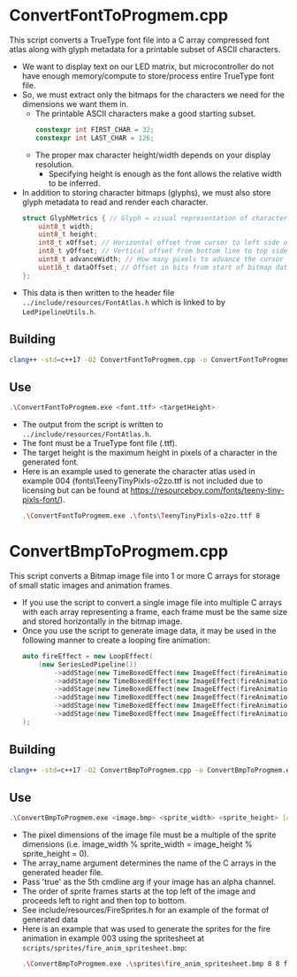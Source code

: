 # ConvertFontToProgmem.cpp
This script converts a TrueType font file into a C array compressed font atlas along with glyph metadata for a printable subset of ASCII characters.
- We want to display text on our LED matrix, but microcontroller do not have enough memory/compute to store/process entire TrueType font file.
- So, we must extract only the bitmaps for the characters we need for the dimensions we want them in.
    - The printable ASCII characters make a good starting subset.
        ```cpp
        constexpr int FIRST_CHAR = 32;
        constexpr int LAST_CHAR = 126;
        ```
    - The proper max character height/width depends on your display resolution.
        - Specifying height is enough as the font allows the relative width to be inferred.
- In addition to storing character bitmaps (glyphs), we must also store glyph metadata to read and render each character.
    ```cpp
    struct GlyphMetrics { // Glyph = visual representation of character
        uint8_t width;
        uint8_t height;
        int8_t xOffset; // Horizontal offset from cursor to left side of glyph
        int8_t yOffset; // Vertical offset from bottom line to top side of glyph
        uint8_t advanceWidth; // How many pixels to advance the cursor
        uint16_t dataOffset; // Offset in bits from start of bitmap data
    };
    ```
- This data is then written to the header file `../include/resources/FontAtlas.h` which is linked to by `LedPipelineUtils.h`.
## Building
```bash
clang++ -std=c++17 -O2 ConvertFontToProgmem.cpp -o ConvertFontToProgmem.exe
```
## Use
```bash
.\ConvertFontToProgmem.exe <font.ttf> <targetHeight>
```
- The output from the script is written to `../include/resources/FontAtlas.h`.
- The font must be a TrueType font file (.ttf).
- The target height is the maximum height in pixels of a character in the generated font.
- Here is an example used to generate the character atlas used in example 004 (fonts\TeenyTinyPixls-o2zo.ttf is not included due to licensing but can be found at https://resourceboy.com/fonts/teeny-tiny-pixls-font/).
    ```bash
    .\ConvertFontToProgmem.exe .\fonts\TeenyTinyPixls-o2zo.ttf 8
    ```
# ConvertBmpToProgmem.cpp
This script converts a Bitmap image file into 1 or more C arrays for storage of small static images and animation frames.
- If you use the script to convert a single image file into multiple C arrays with each array representing a frame, each frame must be the same size and stored horizontally in the bitmap image.
- Once you use the script to generate image data, it may be used in the following manner to create a looping fire animation:
    ```cpp
    auto fireEffect = new LoopEffect(
        (new SeriesLedPipeline())
            ->addStage(new TimeBoxedEffect(new ImageEffect(fireAnimation_frame0, TwoDimensionalLayout::VERTICAL_SNAKE_XYFLIP, 8, 8, 50), 0.05))
            ->addStage(new TimeBoxedEffect(new ImageEffect(fireAnimation_frame1, TwoDimensionalLayout::VERTICAL_SNAKE_XYFLIP, 8, 8, 50), 0.05))
            ->addStage(new TimeBoxedEffect(new ImageEffect(fireAnimation_frame2, TwoDimensionalLayout::VERTICAL_SNAKE_XYFLIP, 8, 8, 50), 0.05))
            ->addStage(new TimeBoxedEffect(new ImageEffect(fireAnimation_frame3, TwoDimensionalLayout::VERTICAL_SNAKE_XYFLIP, 8, 8, 50), 0.05))
            ->addStage(new TimeBoxedEffect(new ImageEffect(fireAnimation_frame4, TwoDimensionalLayout::VERTICAL_SNAKE_XYFLIP, 8, 8, 50), 0.05))
            ->addStage(new TimeBoxedEffect(new ImageEffect(fireAnimation_frame5, TwoDimensionalLayout::VERTICAL_SNAKE_XYFLIP, 8, 8, 50), 0.05))
    );
    ```
## Building
```bash
clang++ -std=c++17 -O2 ConvertBmpToProgmem.cpp -o ConvertBmpToProgmem.exe
```
## Use
```bash
.\ConvertBmpToProgmem.exe <image.bmp> <sprite_width> <sprite_height> [array_name] [include_alpha] [output_header_file]
```
- The pixel dimensions of the image file must be a multiple of the sprite dimensions (i.e. image_width % sprite_width = image_height % sprite_height = 0).
- The array_name argument determines the name of the C arrays in the generated header file.
- Pass 'true' as the 5th cmdline arg if your image has an alpha channel.
- The order of sprite frames starts at the top left of the image and proceeds left to right and then top to bottom.
- See include/resources/FireSprites.h for an example of the format of generated data
- Here is an example that was used to generate the sprites for the fire animation in example 003 using the spritesheet at `scripts/sprites/fire_anim_spritesheet.bmp`:
    ```bash
    .\ConvertBmpToProgmem.exe .\sprites\fire_anim_spritesheet.bmp 8 8 fireAnimation true FireSprites.h
    ```